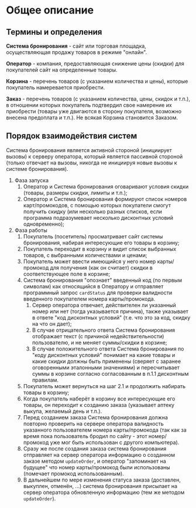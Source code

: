 # Общее описание

## Термины и определения

**Система бронирования** - сайт или торговая площадка, осуществляющая продажу товаров в режиме "онлайн".

**Оператор** - компания, предоставляющая снижение цены (скидки) для покупателей сайт на определенные товары.

**Корзина** - перечень товаров (с указанием количества и цены), которые покупатель намеревается приобрести.

**Заказ** - перечень товаров (с указанием количества, цены, скидок и т.п.), в отношении которых покупатель подтвердил свое намерение их приобрести (товары уже двигаются в сторону покупателя, возможно внесена предоплата и т.п.). Не всякая Корзина становится Заказом.


## Порядок взаимодействия систем

Система бронирования является активной стороной (инициирует вызовы) к серверу оператора, который является пассивной стороной (только отвечает на вызовы, никогда не инициируя новые вызовы к системе бронирования).

1. Фаза запуска
   1. Оператор и Система бронирования оговаривают условия скидки (товары, размеры скидки, лимиты и т.п.);
   2. Оператор и Система бронирования формируют список номеров карт/промокодов, с помощью которых покупатели смогут получить скидку (или несколько разных списков, если программа подразумевает несколько дисконтных условий одновременно);
2. Фаза работы
   1. Покупатель (посетитель) просматривает сайт системы бронирования, набирая интересующие его товары в корзину;
   2. Покупатель переходит в корзину и видит список выбранных товаров, с выбранными количествами и ценами;
   3. Покупатель может ввести имеющийся у него номер карты/промокод для получения (как он считает) скидки в соответствующее поле в корзине;
   4. Система бронирования "опознает" введенный код (по первым символам) как относящийся в Оператору и отправляет программный запрос `cardStatus` для проверки валидности введенного покупателем номера карты/промокода.
      1. Сервер оператора отвечает, действителен ли указанный номер или нет (тогда указывается причина), также указывает в ответе "код дисконтных условий" (т.е. что это за код, скидку на что он дает);
      2. В случае отрицательного ответа Система бронирования отображает текст (с причиной недействительности) пользователю, и не меняет суммы/скидки в корзине;
      3. В случае положительного ответа Система бронирования по "коду дисконтных условий" понимает на какие товары и какие скидки должны быть применены (сверяет с заранее оговоренными эталонными значениями) и пересчитывает суммы в корзине согласно согласованным в п.1.1 дисконтным правилам.
    5. Покупатель может вернуться на шаг 2.1 и продолжить набирать товары в корзину;
    6. Когда покупатель наберёт в корзину все интересующие его товары, он переходит к созданию заказа (указывает аптеку выкупа, желаемый день и т.п.).
    7. Перед созданием заказа Система бронирования должна повторно проверить на сервере оператора валидность указанного пользователем номера карты/промокода (так как за время пока пользователь бродил по сайту - этот номер/промокод уже мог быть использован с другого компьютера).
    8. Сразу же после создания заказа система бронирования отправляет на сервер оператора информацию о созданном заказе методом `updateOrder`, и оператор "запоминает на будущее" что номер карты/промокод были использованы (помечает промокод использованным).
    9. В дальнейшем по мере изменения статуса заказа (доставлен, выкуплен, отменён, ...) система бронирования присылает на сервер оператора обновленную информацию (тем же методом `updateOrder`).